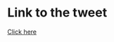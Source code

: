 # Link to the tweet

[Click here](https://twitter.com/roc_tanweer/status/1518479521003245568?s=20&t=QnJo0YjkwB9BcY6kIic15A)